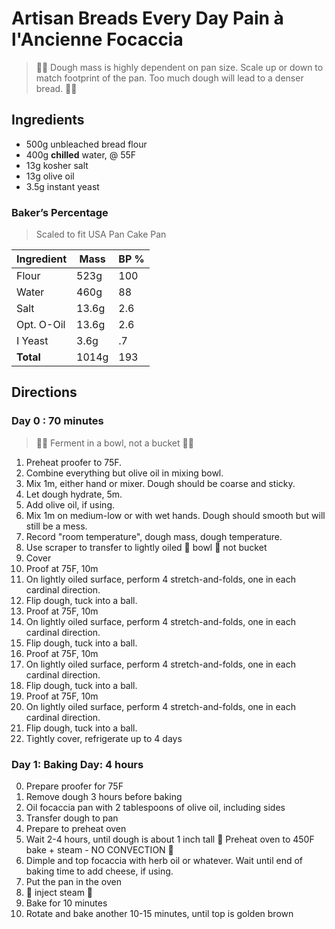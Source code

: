 # Artisan Breads Every Day Pain à l'Ancienne Focaccia

> 🚨🚨 Dough mass is highly dependent on pan size. Scale up or down to match footprint of the pan. Too much dough will lead to a denser bread. 🚨🚨

## Ingredients

- 500g unbleached bread flour
- 400g **chilled** water, @ 55F
- 13g kosher salt
- 13g olive oil
- 3.5g instant yeast

### Baker’s Percentage

> Scaled to fit USA Pan Cake Pan

| Ingredient | Mass    | BP %  |
| ---------- | ------- | ----- |
| Flour      | 523g    | 100   |
| Water      | 460g    | 88    |
| Salt       | 13.6g   | 2.6   |
| Opt. O-Oil | 13.6g   | 2.6   |
| I Yeast    | 3.6g    | .7    |
| **Total**  | 1014g   | 193   |

## Directions

### Day 0 : 70 minutes

> 🚨🚨 Ferment in a bowl, not a bucket 🚨🚨

1. Preheat proofer to 75F.
2. Combine everything but olive oil in mixing bowl.
3. Mix 1m, either hand or mixer. Dough should be coarse and sticky.
4. Let dough hydrate, 5m.
5. Add olive oil, if using.
6. Mix 1m on medium-low or with wet hands. Dough should smooth but will still be a mess.
7. Record "room temperature", dough mass, dough temperature.
8. Use scraper to transfer to lightly oiled 🚨 bowl 🚨 not bucket
9. Cover
10. Proof at 75F, 10m
11. On lightly oiled surface, perform 4 stretch-and-folds, one in each cardinal direction.
12. Flip dough, tuck into a ball.
13. Proof at 75F, 10m
14. On lightly oiled surface, perform 4 stretch-and-folds, one in each cardinal direction.
15. Flip dough, tuck into a ball.
16. Proof at 75F, 10m
17. On lightly oiled surface, perform 4 stretch-and-folds, one in each cardinal direction.
18. Flip dough, tuck into a ball.
19. Proof at 75F, 10m
20. On lightly oiled surface, perform 4 stretch-and-folds, one in each cardinal direction.
21. Flip dough, tuck into a ball.
22. Tightly cover, refrigerate up to 4 days

### Day 1: Baking Day: 4 hours

0. Prepare proofer for 75F
1. Remove dough 3 hours before baking
2. Oil focaccia pan with 2 tablespoons of olive oil, including sides
3. Transfer dough to pan
4. Prepare to preheat oven
5. Wait 2-4 hours, until dough is about 1 inch tall 🚨 Preheat oven to 450F bake + steam - NO CONVECTION 🚨
6. Dimple and top focaccia with herb oil or whatever. Wait until end of baking time to add cheese, if using.
7. Put the pan in the oven
9. 🚨 inject steam 🚨
9. Bake for 10 minutes
10. Rotate and bake another 10-15 minutes, until top is golden brown
